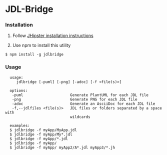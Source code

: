 # JDL-Bridge

### Installation
  
  1. Follow [JHipster installation instructions](https://www.jhipster.tech/installation/)
  
  2. Use npm to install this utility
  ```
  $ npm install -g jdlbridge
  ```

### Usage

  ```
    usage:
       jdlbridge [-puml] [-png] [-adoc] [-f <file(s)>]

    options:
     -puml                     Generate PlantUML for each JDL file
     -png                      Generate PNG for each JDL file
     -adoc                     Generate an AsciiDoc for each JDL file
     -f,--jdlfiles <file(s)>   JDL files or folders separated by a space with
                               wildcards

    examples:
    $ jdlbridge -f myApp/MyApp.jdl
    $ jdlbridge -f myApp/My*.jdl
    $ jdlbridge -f myApp/*.jdl
    $ jdlbridge -f myApp/
    $ jdlbridge -f myApp/ myApp2/A*.jdl myApp3/*.jh
   ```
